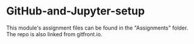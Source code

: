 # GitHub-and-Jupyter-setup
This module's assignment files can be found in the "Assignments" folder. The
repo is also linked from gitfront.io.
